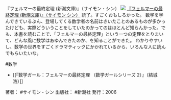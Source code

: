 『フェルマーの最終定理 (新潮文庫)』（サイモン・シン）
[![](https://images-fe.ssl-images-amazon.com/images/I/41J3TjWsxqL._SL160_.jpg)](http://www.amazon.co.jp/exec/obidos/ASIN/4102159711/choiyaki81-22/ref=nosim)
[『フェルマーの最終定理 (新潮文庫)』（サイモン シン）](http://www.amazon.co.jp/exec/obidos/ASIN/4102159711/choiyaki81-22/ref=nosim)
読了。すごくおもしろかった。
数学を学んできているぶん、登場してくる数学者の名前はきいたことのあるものが多かったけども、実際どういうことをしていたのかってのはほとんど知らんかった。でも、本書を読むことで、「フェルマーの最終定理」という一つの定理をとりまいて、どんな風に数学はあゆんできたのか、を知ることができた。 
わかりやすいし、数学の世界をすごくドラマティックにかかれているから、いろんな人に読んでもらいたいな。

#数学 

- [[『数学ガール：フェルマーの最終定理 （数学ガールシリーズ 2）』（結城 浩）]]

著者： #サイモン・シン
出版社： #新潮社
発行：2006